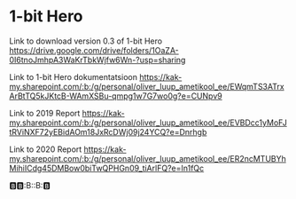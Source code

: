 # 1-bit Hero
Link to download version 0.3 of 1-bit Hero
https://drive.google.com/drive/folders/1OaZA-0I6tnoJmhpA3WaKrTbkWjfw6Wn-?usp=sharing

Link to 1-bit Hero dokumentatsioon
https://kak-my.sharepoint.com/:b:/g/personal/oliver_luup_ametikool_ee/EWqmTS3ATrxArBtTQ5kJKtcB-WAmXSBu-qmpg1w7G7wo0g?e=CUNpv9

Link to 2019 Report
https://kak-my.sharepoint.com/:b:/g/personal/oliver_luup_ametikool_ee/EVBDcc1yMoFJtRViNXF72yEBidAOm18JxRcDWj09j24YCQ?e=Dnrhgb

Link to 2020 Report
https://kak-my.sharepoint.com/:b:/g/personal/oliver_luup_ametikool_ee/ER2ncMTUBYhMihiICdg45DMBow0biTwQPHGn09_tiArlFQ?e=In1fQc


:b::b::B::B::b:
